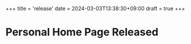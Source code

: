 +++
title = 'release'
date = 2024-03-03T13:38:30+09:00
draft = true
+++
# Personal Home Page Released
